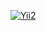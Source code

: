 [![Yii2](https://img.shields.io/badge/Powered_by-Yii_Framework-green.svg?style=flat)](https://www.yiiframework.com/)
